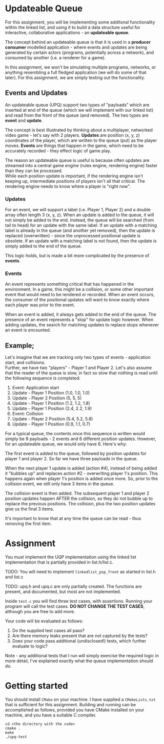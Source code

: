 # Updateable Queue

For this assignment, you will be implementing some additonal 
functionality within the linked list, and using it to build
a data structure useful for interactive, collaborative applications - 
an **updateable queue**.  

The concept behind an updateable queue is that it is used in 
a **producer consumer** modelled application - where events and updates
are being generated by certain actors (programs, potentially across
a network), and consumed by another (i.e. a renderer for a game).  

In this assignment, we won't be simulating multiple programs, networks, 
or anything resembling a full fledged application (we will do some of that 
later).  For this assignment, we are simply testing out the functionality.

## Events and Updates
An updateable queue (UPQ) support two types of "payloads" which are inserted
at end of the queue (which we will implement with our linked list) and read
from the front of the queue (and removed).  The two types are **event** and **update**. 

The concept is best illustrated by thinking about a multiplayer, networked video game - 
let's say with 2 players.  **Updates** are position (x, y, z) coordinates of the player, 
which are written to the queue (put) as the player moves.  **Events** are things that happen 
in the game, which need to be accurately recorded - they effect logic of game play.

The reason an updateable queue is useful is because often updates are streamed into 
a central game engine (rules engine, rendering engine) faster than they can be processed.  
While each position update is important, if the rendering engine isn't keeping up, 
intermediate positions of players isn't all that critical.  The rendering engine
needs to know where a player is "right now".  

### Updates
For an event, we will support a label (i.e. Player 1, Player 2) and a double array often
length 3 (x, y, z).  When an update is added to the queue, it will not simply be added
to the end.  Instead, the queue will be searched (from tail to head) for an update
with the same label.  If an update with a matching label is already in the queue (and another
yet removed), then the update is replaced (overwritten) - since the unprocessed positional
update is obsolete.  If an update with a matching label is not found, then the update is
simply added to the end of the queue.  

This logic holds, but is made a bit more complicated by the presence of **events**.

### Events
An event represents something critical that has happened in the environment.  In a game, 
this might be a collision, or some other important event that would need to be rendered
or recorded.  When an event occurs, the consumer of the positional updates will want
to know exactly where each player was prior to the event.  

When an event is added, it always gets added to the end of the queue.  The presence of
an event represents a "stop" for update logic however.   When adding updates, the search 
for matching updates to replace stops whenever an event is encounted.  


## Example;
Let's imagine that we are tracking only two types of events - application start, and collisions.  
Further, we have two "players" - Player 1 and Player 2.  Let's also assume that 
the reader of the queue is slow, in fact so slow that nothing is read until the following sequence
is completed:

1. Event:  Application start
2. Update - Player 1 Position (1.0, 1.0, 1.0)
3. Update - Player 2 Position (5, 5, 5)
4. Update - Player 1 Position (1.2, 1.2, 1.8)
5. Update - Player 1 Position (2.4, 2.2, 1.9)
6. Event:  Collision
7. Update - Player 2 Position (5.4, 5.2, 5.8)
8. Update - Player 1 Position (0.9, 1.1, 0.7)


For a typical queue, the contents once this sequence is written would simply
be 8 payloads - 2 events and 6 different position updates.  However, for an updateable queue, 
we would only have 6.  Here's why:

The first event is added to the queue, followed by position updates for player 1
and player 2.  So far we have three payloads in the queue.

When the next player 1 update is added (action #4), instead of being added it "bubbles up"
and replaces action #2 - overwriting player 1's position.  This happens again when player 1's
position is added once more.  So, prior to the collision event, we still only have 3 items
in the queue.

The collision event is then added.  The subsequent player 1 and player 2 position updates
happen AFTER the collision, so they do not bubble up to replace the previous positions.  The collision, 
plus the two position updates give us the final 3 items.  

It's important to know that at any time the queue can be read - thus removing the 
first item.  


# Assignment
You must implement the UQP implementation using the linked list implementation 
that is partially provided in list.h/list.c.  

TODO:  You will need to implement `linkedlist_pop_front` as started in list.h and list.c

TODO:  upq.h and upq.c are only partially created.  The functions are present, and documented, 
	   but most are not implemented.  

Inside `test.c` you will find three test cases, with assertions.  Running your program will
call the test cases.  **DO NOT CHANGE THE TEST CASES**, although you are free to add more.  

Your code will be evaluated as follows:
1.  Do the supplied test cases all pass?
2.  Are there memory leaks present that are not captured by the tests?
3.  Does your code pass additional (undisclosed!) tests, which further evaluate to logic?

Note - any additional tests that I run will simply exercise the required logic in more detail, 
I've explained exactly what the queue implementation should do.

# Getting started
You should install `CMake` on your machine.  I have supplied a `CMakeLists.txt` that is sufficient
for this assignment.  Building and running can be accomplished as follows, provided you 
have CMake installed on your machine, and you have a suitable C compiler.

```
cd <the directory with the code>
cmake .
make
./upq-test
```

